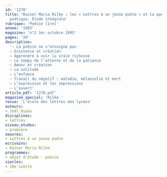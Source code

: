 ```yaml
---
id: '1278'
title: 'Rainer Maria Rilke : les « Lettres à un jeune poète » et la question de l’existence
  poétique. Étude intégrale'
rubrique: 'Poésie [1re]'
annee: '1993'
magazine: 'n°2 1er octobre 1993'
pages: '28'
description: 
  '– La poésie ne s’enseigne pas
  – Existence et création
  – Apprendre à voir la vraie richesse
  – Le temps de l’attente et de la patience
  – Amour et création
  – La solitude
  – L’enfance
  – Travail du négatif : maladie, mélancolie et mort
  – L’expression et les impressions
  – L’ouvert'
article_pdf: '1278.pdf'
magazine_special: 'Rilke '
revue: 'L’école des lettres des lycées'
auteurs:
- Joël Dupas
disciplines:
- lettres
niveau_etudes:
- première
oeuvres:
- Lettres à un jeune poète
ecrivains:
- Rainer Maria Rilke
programmes:
- objet d’étude - poésie
siecles:
- 20e siècle
---
```

